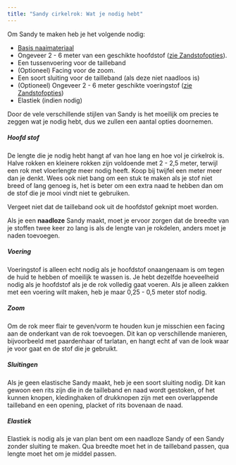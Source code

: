```yaml
---
title: "Sandy cirkelrok: Wat je nodig hebt"
---
```


Om Sandy te maken heb je het volgende nodig:

- [Basis naaimateriaal](/docs/sewing/basic-sewing-supplies)
- Ongeveer 2 - 6 meter van een geschikte hoofdstof ([zie Zandstofopties](/docs/patterns/sandy/fabric)).
- Een tussenvoering voor de tailleband
- (Optioneel) Facing voor de zoom.
- Een soort sluiting voor de tailleband (als deze niet naadloos is)
- (Optioneel) Ongeveer 2 - 6 meter geschikte voeringstof ([zie Zandstofopties](/docs/patterns/sandy/fabric))
- Elastiek (indien nodig)

Door de vele verschillende stijlen van Sandy is het moeilijk om precies te zeggen wat je nodig hebt, dus we zullen een aantal opties doornemen.

##### Hoofd stof

De lengte die je nodig hebt hangt af van hoe lang en hoe vol je cirkelrok is. Halve rokken en kleinere rokken zijn voldoende met 2 - 2,5 meter, terwijl een rok met vloerlengte meer nodig heeft. Koop bij twijfel een meter meer dan je denkt. Wees ook niet bang om een stuk te maken als je stof niet breed of lang genoeg is, het is beter om een extra naad te hebben dan om de stof die je mooi vindt niet te gebruiken.

<Note>

Vergeet niet dat de tailleband ook uit de hoofdstof geknipt moet worden.

</Note>

<Warning>  

Als je een **naadloze** Sandy maakt, moet je ervoor zorgen dat de breedte van je stoffen twee keer zo lang is als de lengte van je rokdelen, anders moet je naden toevoegen.

</Warning>

##### Voering

Voeringstof is alleen echt nodig als je hoofdstof onaangenaam is om tegen de huid te hebben of moeilijk te wassen is. Je hebt dezelfde hoeveelheid nodig als je hoofdstof als je de rok volledig gaat voeren. Als je alleen zakken met een voering wilt maken, heb je maar 0,25 - 0,5 meter stof nodig.

##### Zoom

Om de rok meer flair te geven/vorm te houden kun je misschien een facing aan de onderkant van de rok toevoegen. Dit kan op verschillende manieren, bijvoorbeeld met paardenhaar of tarlatan, en hangt echt af van de look waar je voor gaat en de stof die je gebruikt.

##### Sluitingen

Als je geen elastische Sandy maakt, heb je een soort sluiting nodig. Dit kan gewoon een rits zijn die in de tailleband en naad wordt gestoken, of het kunnen knopen, kledinghaken of drukknopen zijn met een overlappende tailleband en een opening, placket of rits bovenaan de naad.

##### Elastiek

Elastiek is nodig als je van plan bent om een naadloze Sandy of een Sandy zonder sluiting te maken. Qua breedte moet het in de tailleband passen, qua lengte moet het om je middel passen.
